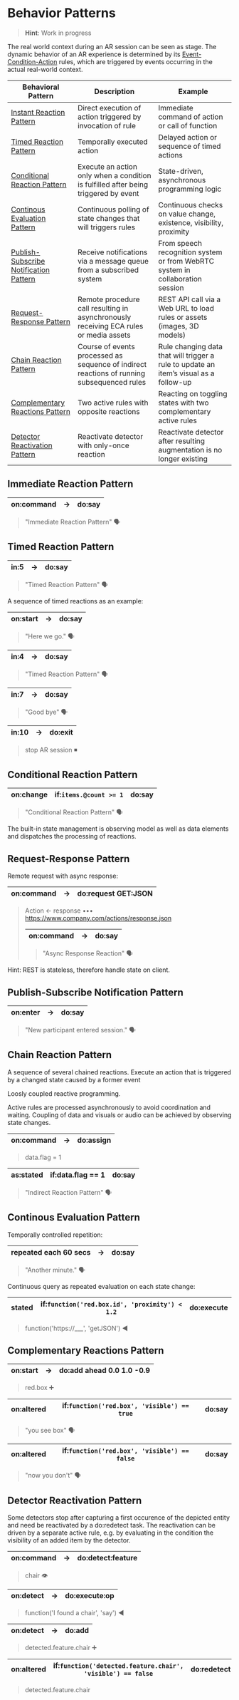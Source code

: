 # Behavior Patterns

> **Hint**: Work in progress

The real world context during an AR session can be seen as stage. The dynamic behavior of an AR experience is determined by its [Event-Condition-Action](eca.md) rules, which are triggered by events occurring in the actual real-world context.

| Behavioral Pattern	| Description	| Example |
|---|---|---|
| [Instant Reaction Pattern](behavioral-patterns/instant-reaction.md)	| Direct execution of action triggered by invocation of rule	| Immediate command of action or call of function |
| [Timed Reaction Pattern](behavioral-patterns/timed-reaction.md)	| Temporally executed action	| Delayed action or sequence of timed actions|
| [Conditional Reaction Pattern](behavioral-patterns/conditional-reaction.md)	| Execute an action only when a condition is fulfilled after being triggered by event	| State-driven, asynchronous programming logic|
| [Continous Evaluation Pattern](behavioral-patterns/continous-evaluation.md)	| Continuous polling of state changes that will triggers rules	|Continuous checks on value change, existence, visibility, proximity |
| [Publish-Subscribe Notification Pattern](behavioral-patterns/publish-subscribe-notification.md)	| Receive notifications via a message queue from a subscribed system	| From speech recognition system or from WebRTC system in collaboration session |
| [Request-Response Pattern](behavioral-patterns/request-response.md)	| Remote procedure call resulting in asynchronously receiving ECA rules or media assets	| REST API call via a Web URL to load rules or assets (images, 3D models)|
| [Chain Reaction Pattern](behavioral-patterns/chain-reaction.md)	| Course of events processed as sequence of indirect reactions of running subsequenced rules	| Rule changing data that will trigger a rule to update an item’s visual as a follow-up |
| [Complementary Reactions Pattern](behavioral-patterns/complementary-reactions.md)	| Two active rules with opposite reactions	|Reacting on toggling states with two complementary active rules|
| [Detector Reactivation Pattern](behavioral-patterns/detector-reactivation.md)	| Reactivate detector with only-once reaction	|Reactivate detector after resulting augmentation is no longer existing |


## Immediate Reaction Pattern
| on:command	| →	| do:say | 
|---|---|---|
> "Immediate Reaction Pattern" 🗣

## Timed Reaction Pattern
| in:5	| →	| do:say | 
|---|---|---|
> "Timed Reaction Pattern" 🗣

A sequence of timed reactions as an example:

| on:start	| →	| do:say | 
|---|---|---|
> "Here we go." 🗣

| in:4	| →	| do:say | 
|---|---|---|
> "Timed Reaction Pattern" 🗣

| in:7	| →	| do:say | 
|---|---|---|
> "Good bye" 🗣

| in:10	| →	| do:exit | 
|---|---|---|
> stop AR session ◾

## Conditional Reaction Pattern
| on:change	| if:`items.@count >= 1` | do:say | 
|---|---|---|
> "Conditional Reaction Pattern" 🗣

The built-in state management is observing model as well as data elements and dispatches the processing of reactions.


## Request-Response Pattern
Remote request with async response:

| on:command	| →	| do:request GET:JSON | 
|---|---|---|
> Action ← response ••• https://www.company.com/actions/response.json
> 
> | on:command	| →	| do:say | 
> |---|---|---|
>> "Async Response Reaction" 🗣

Hint: REST is stateless, therefore handle state on client.

## Publish-Subscribe Notification Pattern
| on:enter	| →	| do:say | 
|---|---|---|
> "New participant entered session." 🗣

## Chain Reaction Pattern

A sequence of several chained reactions. 
Execute an action that is triggered by a changed state caused by a former event

Loosly coupled reactive programming.

Active rules are processed asynchronously to avoid coordination and waiting. Coupling of data and visuals or audio can be achieved by observing state changes.

| on:command	| →	| do:assign |
|---|---|---|
> data.flag = 1

| as:stated	| if:data.flag == 1	| do:say | 
|---|---|---|
> "Indirect Reaction Pattern" 🗣


## Continous Evaluation Pattern

Temporally controlled repetition:

| repeated each 60 secs	| →	| do:say | 
|---|---|---|
> "Another minute." 🗣


Continuous query as repeated evaluation on each state change:

| stated	| if:`function('red.box.id', 'proximity') < 1.2` | do:execute | 
|---|---|---|
> function('https://___', 'getJSON') ◀

## Complementary Reactions Pattern
| on:start	| →	| do:add ahead 0.0 1.0 -0.9 | 
|---|---|---|
> red.box ➕

| on:altered	| if:`function('red.box', 'visible') == true`	| do:say | 
|---|---|---|
> "you see box" 🗣

| on:altered	| if:`function('red.box', 'visible') == false` | do:say | 
|---|---|---|
> "now you don't" 🗣


## Detector Reactivation Pattern
Some detectors stop after capturing a first occurence of the depicted entity and need be reactivated by a do:redetect task. The reactivation can be driven by a separate active rule, e.g. by evaluating in the condition the visibility of an added item by the detector.

| on:command	| →	| do:detect:feature | 
|---|---|---|
> chair 👁

| on:detect	| →	| do:execute:op | 
|---|---|---|
>function('I found a chair', 'say') ◀

| on:detect	| →	| do:add | 
|---|---|---|
> detected.feature.chair ➕

| on:altered	| if:`function('detected.feature.chair', 'visible') == false` | do:redetect | 
|---|---|---|
> detected.feature.chair

